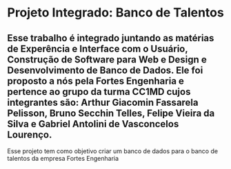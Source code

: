 # Projeto Integrado: Banco de Talentos
## Esse trabalho é integrado juntando as matérias de Experência e Interface com o Usuário, Construção de Software para Web e Design e Desenvolvimento de Banco de Dados. Ele foi proposto a nós pela Fortes Engenharia e pertence ao grupo da turma CC1MD cujos integrantes são: Arthur Giacomin Fassarela Pelisson, Bruno Secchin Telles, Felipe Vieira da Silva e Gabriel Antolini de Vasconcelos Lourenço.
Esse projeto tem como objetivo criar um banco de dados para o banco de talentos da empresa Fortes Engenharia

